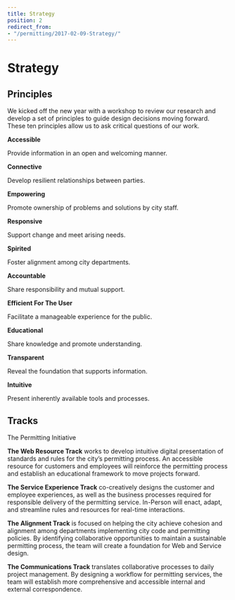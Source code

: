 ```yaml
---
title: Strategy
position: 2
redirect_from:
- "/permitting/2017-02-09-Strategy/"
---
```


# Strategy

## Principles

We kicked off the new year with a workshop to review our research and develop a set of principles to guide design decisions moving forward. These ten principles allow us to ask critical questions of our work.

**Accessible**

Provide information in an open and welcoming manner.

**Connective**

Develop resilient relationships between parties.

**Empowering**

Promote ownership of problems and solutions by city staff.

**Responsive**

Support change and meet arising needs.

**Spirited**

Foster alignment among city departments.

**Accountable**

Share responsibility and mutual support.

**Efficient For The User**

Facilitate a manageable experience for the public.

**Educational**

Share knowledge and promote understanding.

**Transparent**

Reveal the foundation that supports information.

**Intuitive**

Present inherently available tools and processes.

## Tracks

The Permitting Initiative

**The Web Resource Track** works to develop intuitive digital presentation of standards and rules for the city’s permitting process. An accessible resource for customers and employees will reinforce the permitting process and establish an educational framework to move projects forward.

**The Service Experience Track** co-creatively designs the customer and employee experiences, as well as the business processes required for responsible delivery of the permitting service. In-Person will enact, adapt, and streamline rules and resources for real-time interactions.

**The Alignment Track** is focused on helping the city achieve cohesion and alignment among departments implementing city code and permitting policies. By identifying collaborative opportunities to maintain a sustainable permitting process, the team will create a foundation for Web and Service design.

**The Communications Track** translates collaborative processes to daily project management. By designing a workflow for permitting services, the team will establish more comprehensive and accessible internal and external correspondence.
